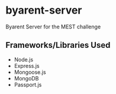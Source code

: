# byarent-server
Byarent Server for the MEST challenge

## Frameworks/Libraries Used
- Node.js
- Express.js
- Mongoose.js
- MongoDB
- Passport.js



